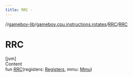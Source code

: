 ```yaml
---
title: RRC -
---
```

//[gameboy-lib](../../index.md)/[gameboy.cpu.instructions.rotates](../index.md)/[RRC](index.md)/[RRC](-r-r-c.md)



# RRC  
[jvm]  
Content  
fun [RRC](-r-r-c.md)(registers: [Registers](../../gameboy.cpu/-registers/index.md), mmu: [Mmu](../../gameboy.memory/-mmu/index.md))  



